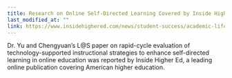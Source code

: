 ```yaml
---
title: Research on Online Self-Directed Learning Covered by Inside Higher Ed
last_modified_at: ""
link: https://www.insidehighered.com/news/student-success/academic-life/2024/08/16/helping-online-students-self-direct-their-college
---
```



Dr. Yu and Chengyuan’s L@S paper on rapid-cycle evaluation of technology-supported instructional strategies to enhance self-directed learning in online education was reported by Inside Higher Ed, a leading online publication covering American higher education.